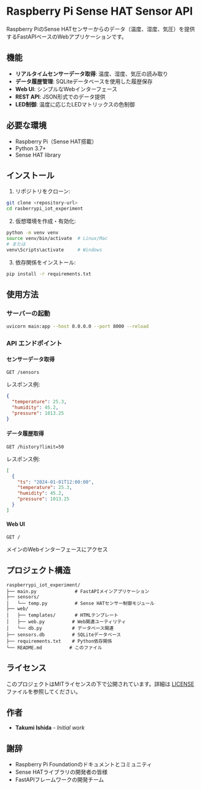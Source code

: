 # Raspberry Pi Sense HAT Sensor API

Raspberry PiのSense HATセンサーからのデータ（温度、湿度、気圧）を提供するFastAPIベースのWebアプリケーションです。

## 機能

- **リアルタイムセンサーデータ取得**: 温度、湿度、気圧の読み取り
- **データ履歴管理**: SQLiteデータベースを使用した履歴保存
- **Web UI**: シンプルなWebインターフェース
- **REST API**: JSON形式でのデータ提供
- **LED制御**: 温度に応じたLEDマトリックスの色制御

## 必要な環境

- Raspberry Pi（Sense HAT搭載）
- Python 3.7+
- Sense HAT library

## インストール

1. リポジトリをクローン:
```bash
git clone <repository-url>
cd rasberrypi_iot_experiment
```

2. 仮想環境を作成・有効化:
```bash
python -m venv venv
source venv/bin/activate  # Linux/Mac
# または
venv\Scripts\activate     # Windows
```

3. 依存関係をインストール:
```bash
pip install -r requirements.txt
```

## 使用方法

### サーバーの起動

```bash
uvicorn main:app --host 0.0.0.0 --port 8000 --reload
```

### API エンドポイント

#### センサーデータ取得
```
GET /sensors
```

レスポンス例:
```json
{
  "temperature": 25.3,
  "humidity": 45.2,
  "pressure": 1013.25
}
```

#### データ履歴取得
```
GET /history?limit=50
```

レスポンス例:
```json
[
  {
    "ts": "2024-01-01T12:00:00",
    "temperature": 25.3,
    "humidity": 45.2,
    "pressure": 1013.25
  }
]
```

#### Web UI
```
GET /
```

メインのWebインターフェースにアクセス

## プロジェクト構造

```
raspberrypi_iot_experiment/
├── main.py              # FastAPIメインアプリケーション
├── sensors/
│   └── temp.py          # Sense HATセンサー制御モジュール
├── web/
│   ├── templates/       # HTMLテンプレート
│   ├── web.py          # Web関連ユーティリティ
│   └── db.py           # データベース関連
├── sensors.db          # SQLiteデータベース
├── requirements.txt    # Python依存関係
└── README.md          # このファイル
```

## ライセンス

このプロジェクトはMITライセンスの下で公開されています。詳細は [LICENSE](LICENSE) ファイルを参照してください。

## 作者

- **Takumi Ishida** - *Initial work*

## 謝辞

- Raspberry Pi Foundationのドキュメントとコミュニティ
- Sense HATライブラリの開発者の皆様
- FastAPIフレームワークの開発チーム
